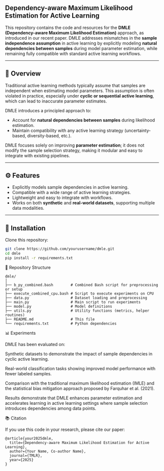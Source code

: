 ## Dependency-aware Maximum Likelihood Estimation for Active Learning

This repository contains the code and resources for the **DMLE (Dependency-aware Maximum Likelihood Estimation)** approach, as introduced in our recent paper. DMLE addresses mismatches in the **sample independence assumption** in active learning by explicitly modeling **natural dependencies between samples** during model parameter estimation, while remaining fully compatible with standard active learning workflows.

---

## 📖 Overview

Traditional active learning methods typically assume that samples are independent when estimating model parameters. This assumption is often violated in practice, especially under **cyclic or sequential active learning**, which can lead to inaccurate parameter estimates.  

DMLE introduces a principled approach to:

- Account for **natural dependencies between samples** during likelihood estimation.
- Maintain compatibility with any active learning strategy (uncertainty-based, diversity-based, etc.).

DMLE focuses solely on improving **parameter estimation**; it does not modify the sample selection strategy, making it modular and easy to integrate with existing pipelines.

---

## ⚙️ Features

- Explicitly models sample dependencies in active learning.
- Compatible with a wide range of active learning strategies.
- Lightweight and easy to integrate with workflows.
- Works on both **synthetic** and **real-world datasets**, supporting multiple data modalities.

---

## 🧪 Installation

Clone this repository:

```bash
git clone https://github.com/yourusername/dmle.git
cd dmle
pip install -r requirements.txt
```

📂 Repository Structure
```
dmle/
│
├── b_py_combined.bash        # Combined Bash script for preprocessing or setup
├── execute_combined_cpu.bash # Script to execute experiments on CPU
├── data.py                   # Dataset loading and preprocessing
├── main.py                   # Main script to run experiments
├── model.py                  # Model definitions
├── utils.py                  # Utility functions (metrics, helper routines)
├── README.md                 # This file
└── requirements.txt          # Python dependencies
```

📊 Experiments

DMLE has been evaluated on:

Synthetic datasets to demonstrate the impact of sample dependencies in cyclic active learning.

Real-world classification tasks showing improved model performance with fewer labeled samples.

Comparison with the traditional maximum likelihood estimation (IMLE) and the statistical bias mitigation approach proposed by Farquhar et al. (2021).

Results demonstrate that DMLE enhances parameter estimation and accelerates learning in active learning settings where sample selection introduces dependencies among data points.

📚 Citation

If you use this code in your research, please cite our paper:

```
@article{your2025dmle,
  title={Dependency-aware Maximum Likelihood Estimation for Active Learning},
  author={Your Name, Co-author Name},
  journal={TMLR},
  year={2025}
}
```
